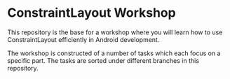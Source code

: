 # ConstraintLayout Workshop

This repository is the base for a workshop where you will learn how to use ConstraintLayout efficiently in Android development. 

The workshop is constructed of a number of tasks which each focus on a specific part. The tasks are sorted under different branches in this repository. 

